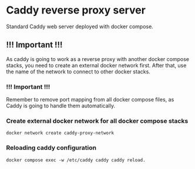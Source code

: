 # Caddy reverse proxy server

Standard Caddy web server deployed with docker compose.

## !!! Important !!!
As caddy is going to work as a reverse proxy with another docker compose stacks, 
you need to create an external docker network first.
After that, use the name of the network to connect to other docker stacks.

### !!! Important !!!
Remember to remove port mapping from all docker compose files,
as Caddy is going to handle them automatically.

### Create external docker network for all docker compose stacks
```commandline
docker network create caddy-proxy-network
```

### Reloading caddy configuration
```commandline
docker compose exec -w /etc/caddy caddy caddy reload.
```